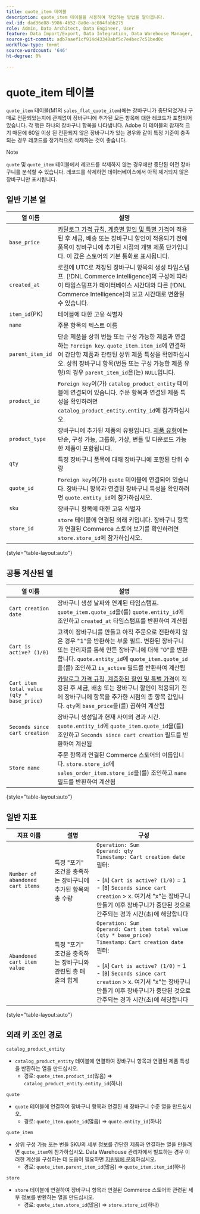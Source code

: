 ```yaml
---
title: quote_item 테이블
description: quote_item 테이블을 사용하여 작업하는 방법을 알아봅니다.
exl-id: dad36e88-5986-4b52-8a0e-ac084fabb275
role: Admin, Data Architect, Data Engineer, User
feature: Data Import/Export, Data Integration, Data Warehouse Manager, Commerce Tables
source-git-commit: adb7aaef1cf914d43348abf5c7e4bec7c51bed0c
workflow-type: tm+mt
source-wordcount: '646'
ht-degree: 0%

---
```


# quote_item 테이블

`quote_item` 테이블(M1의 `sales_flat_quote_item`)에는 장바구니가 중단되었거나 구매로 전환되었는지에 관계없이 장바구니에 추가된 모든 항목에 대한 레코드가 포함되어 있습니다. 각 행은 하나의 장바구니 항목을 나타냅니다. Adobe 이 테이블의 잠재적 크기 때문에 60일 이상 된 전환되지 않은 장바구니가 있는 경우와 같이 특정 기준이 충족되는 경우 레코드를 정기적으로 삭제하는 것이 좋습니다.

>[!NOTE]
>
>`quote` 및 `quote_item` 테이블에서 레코드를 삭제하지 않는 경우에만 중단된 이전 장바구니를 분석할 수 있습니다. 레코드를 삭제하면 데이터베이스에서 아직 제거되지 않은 장바구니만 표시됩니다.

## 일반 기본 열

| **열 이름** | **설명** |
|---|---|
| `base_price` | [카탈로그 가격 규칙, 계층별 할인 및 특별 가격](https://experienceleague.adobe.com/docs/commerce-admin/catalog/products/pricing/pricing-advanced.html)이 적용된 후 세금, 배송 또는 장바구니 할인이 적용되기 전에 품목이 장바구니에 추가된 시점의 개별 제품 단가입니다. 이 값은 스토어의 기본 통화로 표시됩니다. |
| `created_at` | 로컬에 UTC로 저장된 장바구니 항목의 생성 타임스탬프. [!DNL Commerce Intelligence]의 구성에 따라 이 타임스탬프가 데이터베이스 시간대와 다른 [!DNL Commerce Intelligence]의 보고 시간대로 변환될 수 있습니다. |
| `item_id`(PK) | 테이블에 대한 고유 식별자 |
| `name` | 주문 항목의 텍스트 이름 |
| `parent_item_id` | 단순 제품을 상위 번들 또는 구성 가능한 제품과 연결하는 `Foreign key`. `quote_item.item_id`에 연결하여 간단한 제품과 관련된 상위 제품 특성을 확인하십시오. 상위 장바구니 항목(번들 또는 구성 가능한 제품 유형)의 경우 `parent_item_id`은(는) `NULL`입니다. |
| `product_id` | `Foreign key`이(가) `catalog_product_entity` 테이블에 연결되어 있습니다. 주문 항목과 연결된 제품 특성을 확인하려면 `catalog_product_entity.entity_id`에 참가하십시오. |
| `product_type` | 장바구니에 추가된 제품의 유형입니다. [제품 유형](https://experienceleague.adobe.com/docs/commerce-admin/catalog/products/product-create.html#product-types)에는 단순, 구성 가능, 그룹화, 가상, 번들 및 다운로드 가능한 제품이 포함됩니다. |
| `qty` | 특정 장바구니 품목에 대해 장바구니에 포함된 단위 수량 |
| `quote_id` | `Foreign key`이(가) `quote` 테이블에 연결되어 있습니다. 장바구니 항목과 연결된 장바구니 특성을 확인하려면 `quote.entity_id`에 참가하십시오. |
| `sku` | 장바구니 항목에 대한 고유 식별자 |
| `store_id` | `store` 테이블에 연결된 외래 키입니다. 장바구니 항목과 연결된 Commerce 스토어 보기를 확인하려면 `store.store_id`에 참가하십시오. |

{style="table-layout:auto"}

## 공통 계산된 열

| **열 이름** | **설명** |
|---|---|
| `Cart creation date` | 장바구니 생성 날짜와 연계된 타임스탬프. `quote_item.quote_id`을(를) `quote.entity_id`에 조인하고 `created_at` 타임스탬프를 반환하여 계산됨 |
| `Cart is active? (1/0)` | 고객이 장바구니를 만들고 아직 주문으로 전환하지 않은 경우 &quot;1&quot;을 반환하는 부울 필드. 변환된 장바구니 또는 관리자를 통해 만든 장바구니에 대해 &quot;0&quot;을 반환합니다. `quote.entity_id`에 `quote_item.quote_id`을(를) 조인하고 `is_active` 필드를 반환하여 계산됨 |
| `Cart item total value (qty * base_price)` | [카탈로그 가격 규칙, 계층화된 할인 및 특별 가격](https://experienceleague.adobe.com/docs/commerce-admin/catalog/products/pricing/pricing-advanced.html)이 적용된 후 세금, 배송 또는 장바구니 할인이 적용되기 전에 장바구니에 항목을 추가한 시점의 총 항목 값입니다. `qty`에 `base_price`을(를) 곱하여 계산됨 |
| `Seconds since cart creation` | 장바구니 생성일과 현재 사이의 경과 시간. `quote.entity_id`에 `quote_item.quote_id`을(를) 조인하고 `Seconds since cart creation` 필드를 반환하여 계산됨 |
| `Store name` | 주문 항목과 연결된 Commerce 스토어의 이름입니다. `store.store_id`에 `sales_order_item.store_id`을(를) 조인하고 `name` 필드를 반환하여 계산됨 |

{style="table-layout:auto"}

## 일반 지표

| **지표 이름** | **설명** | **구성** |
|---|---|---|
| `Number of abandoned cart items` | 특정 &quot;포기&quot; 조건을 충족하는 장바구니에 추가된 항목의 총 수량 | `Operation: Sum`<br/>`Operand: qty`<br/>`Timestamp: Cart creation date`<br>필터:<br><br>- \[`A`\] `Cart is active? (1/0)` = 1<br>- \[`B`\] `Seconds since cart creation` > x. 여기서 &quot;x&quot;는 장바구니 만들기 이후 장바구니가 중단된 것으로 간주되는 경과 시간(초)에 해당합니다 |
| `Abandoned cart item value` | 특정 &quot;포기&quot; 조건을 충족하는 장바구니와 관련된 총 매출의 합계 | `Operation: Sum`<br>`Operand: Cart item total value (qty * base_price)`<br>`Timestamp:` `Cart creation date`<br>필터:<br><br>- \[`A`\] `Cart is active? (1/0)` = 1<br>- \[`B`\] `Seconds since cart creation` > x. 여기서 &quot;x&quot;는 장바구니 만들기 이후 장바구니가 중단된 것으로 간주되는 경과 시간(초)에 해당합니다 |

{style="table-layout:auto"}

## 외래 키 조인 경로

`catalog_product_entity`

* `catalog_product_entity` 테이블에 연결하여 장바구니 항목과 연결된 제품 특성을 반환하는 열을 만드십시오.
   * 경로: `quote_item.product_id`(많음) => `catalog_product_entity.entity_id`(하나)

`quote`

* `quote` 테이블에 연결하여 장바구니 항목과 연결된 새 장바구니 수준 열을 만드십시오.
   * 경로: `quote_item.quote_id`(많음) => `quote.entity_id`(하나)

`quote_item`

* 상위 구성 가능 또는 번들 SKU의 세부 정보를 간단한 제품과 연결하는 열을 만들려면 `quote_item`에 참가하십시오. Data Warehouse 관리자에서 빌드하는 경우 이러한 계산을 구성하는 데 도움이 필요하면 [지원팀에 문의](https://experienceleague.adobe.com/docs/commerce-knowledge-base/kb/troubleshooting/miscellaneous/mbi-service-policies.html)하십시오.
   * 경로: `quote_item.parent_item_id`(많음) => `quote_item.item_id`(하나)

`store`

* `store` 테이블에 연결하여 장바구니 항목과 연결된 Commerce 스토어와 관련된 세부 정보를 반환하는 열을 만드십시오.
   * 경로: `quote_item.store_id`(많음) => `store.store_id`(하나)
